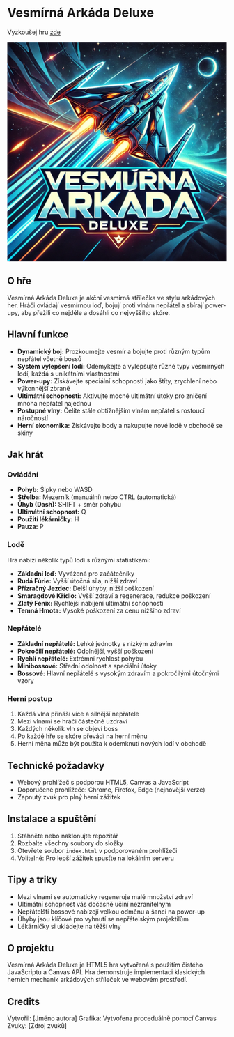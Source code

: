# Vesmírná Arkáda Deluxe

Vyzkoušej hru [zde](https://vesmirna-arkada-deluxe.netlify.app/)

![Game Logo](icon.webp)


## O hře

Vesmírná Arkáda Deluxe je akční vesmírná střílečka ve stylu arkádových her. Hráči ovládají vesmírnou loď, bojují proti vlnám nepřátel a sbírají power-upy, aby přežili co nejdéle a dosáhli co nejvyššího skóre.

## Hlavní funkce

- **Dynamický boj:** Prozkoumejte vesmír a bojujte proti různým typům nepřátel včetně bossů
- **Systém vylepšení lodí:** Odemykejte a vylepšujte různé typy vesmírných lodí, každá s unikátními vlastnostmi
- **Power-upy:** Získávejte speciální schopnosti jako štíty, zrychlení nebo výkonnější zbraně
- **Ultimátní schopnosti:** Aktivujte mocné ultimátní útoky pro zničení mnoha nepřátel najednou
- **Postupné vlny:** Čelíte stále obtížnějším vlnám nepřátel s rostoucí náročností
- **Herní ekonomika:** Získávejte body a nakupujte nové lodě v obchodě se skiny

## Jak hrát

### Ovládání

- **Pohyb:** Šipky nebo WASD
- **Střelba:** Mezerník (manuální) nebo CTRL (automatická)
- **Úhyb (Dash):** SHIFT + směr pohybu
- **Ultimátní schopnost:** Q
- **Použití lékárničky:** H
- **Pauza:** P

### Lodě

Hra nabízí několik typů lodí s různými statistikami:
- **Základní loď:** Vyvážená pro začátečníky
- **Rudá Fúrie:** Vyšší útočná síla, nižší zdraví
- **Přízračný Jezdec:** Delší úhyby, nižší poškození
- **Smaragdové Křídlo:** Vyšší zdraví a regenerace, redukce poškození
- **Zlatý Fénix:** Rychlejší nabíjení ultimátní schopnosti
- **Temná Hmota:** Vysoké poškození za cenu nižšího zdraví

### Nepřátelé

- **Základní nepřátelé:** Lehké jednotky s nízkým zdravím
- **Pokročilí nepřátelé:** Odolnější, vyšší poškození
- **Rychlí nepřátelé:** Extrémní rychlost pohybu
- **Minibossové:** Střední odolnost a speciální útoky
- **Bossové:** Hlavní nepřátelé s vysokým zdravím a pokročilými útočnými vzory

### Herní postup

1. Každá vlna přináší více a silnější nepřátele
2. Mezi vlnami se hráči částečně uzdraví
3. Každých několik vln se objeví boss
4. Po každé hře se skóre převádí na herní měnu
5. Herní měna může být použita k odemknutí nových lodí v obchodě

## Technické požadavky

- Webový prohlížeč s podporou HTML5, Canvas a JavaScript
- Doporučené prohlížeče: Chrome, Firefox, Edge (nejnovější verze)
- Zapnutý zvuk pro plný herní zážitek

## Instalace a spuštění

1. Stáhněte nebo naklonujte repozitář
2. Rozbalte všechny soubory do složky
3. Otevřete soubor `index.html` v podporovaném prohlížeči
4. Volitelné: Pro lepší zážitek spusťte na lokálním serveru

## Tipy a triky

- Mezi vlnami se automaticky regeneruje malé množství zdraví
- Ultimátní schopnost vás dočasně učiní nezranitelným
- Nepřátelští bossové nabízejí velkou odměnu a šanci na power-up
- Úhyby jsou klíčové pro vyhnutí se nepřátelským projektilům
- Lékárničky si ukládejte na těžší vlny

## O projektu

Vesmírná Arkáda Deluxe je HTML5 hra vytvořená s použitím čistého JavaScriptu a Canvas API. Hra demonstruje implementaci klasických herních mechanik arkádových stříleček ve webovém prostředí.

## Credits

Vytvořil: [Jméno autora]
Grafika: Vytvořena proceduálně pomocí Canvas
Zvuky: [Zdroj zvuků]